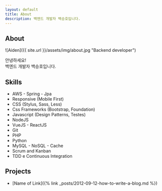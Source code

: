 ```yaml
---
layout: default
title: About
description: 백엔드 개발자 백승호입니다.
---
```


## About
![Aiden]({{ site.url }}/assets/img/about.jpg "Backend developer")

안녕하세요!<br>
백엔드 개발자 백승호입니다.


## Skills

*   AWS - Spring - Jpa
*   Responsive (Mobile First)
*   CSS (Stylus, Sass, Less)
*   Css Frameworks (Bootstrap, Foundation)
*   Javascript (Design Patterns, Testes)
*   NodeJS
*   VueJS - ReactJS
*   Git
*   PHP
*   Python
*   MySQL - NoSQL - Cache
*   Scrum and Kanban
*   TDD e Continuous Integration

## Projects
*   [Name of Link]({% link _posts/2012-09-12-how-to-write-a-blog.md %})
